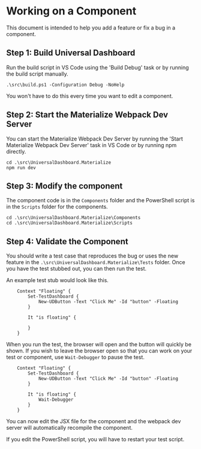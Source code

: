 # Working on a Component

This document is intended to help you add a feature or fix a bug in a component.

## Step 1: Build Universal Dashboard

Run the build script in VS Code using the 'Build Debug' task or by running the build script manually. 

```
.\src\build.ps1 -Configuration Debug -NoHelp
```

You won't have to do this every time you want to edit a component.

## Step 2: Start the Materialize Webpack Dev Server

You can start the Materialize Webpack Dev Server by running the 'Start Materialize Webpack Dev Server' task in VS Code or by running npm directly. 

```
cd .\src\UniversalDashboard.Materialize
npm run dev
```

## Step 3: Modify the component 

The component code is in the `Components` folder and the PowerShell script is in the `Scripts` folder for the components.

```
cd .\src\UniversalDashboard.Materialize\Components
cd .\src\UniversalDashboard.Materialize\Scripts
```

## Step 4: Validate the Component

You should write a test case that reproduces the bug or uses the new feature in the `.\src\UniversalDashboard.Materialize\Tests` folder. Once you have the test stubbed out, you can then run the test. 

An example test stub would look like this. 

```
    Context "Floating" {
        Set-TestDashboard {
            New-UDButton -Text "Click Me" -Id "button" -Floating
        } 
        
        It "is floating" {
            
        }
    }
```

When you run the test, the browser will open and the button will quickly be shown. If you wish to leave the browser open so that you can work on your test or component, use `Wait-Debugger` to pause the test. 

```
    Context "Floating" {
        Set-TestDashboard {
            New-UDButton -Text "Click Me" -Id "button" -Floating
        } 
        
        It "is floating" {
            Wait-Debugger
        }
    }
```

You can now edit the JSX file for the component and the webpack dev server will automatically recompile the component. 

If you edit the PowerShell script, you will have to restart your test script. 

